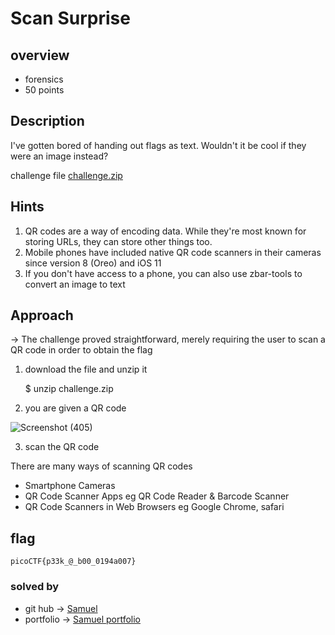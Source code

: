 # Scan Surprise

## overview
* forensics
* 50 points 

## Description
I've gotten bored of handing out flags as text. 
Wouldn't it be cool if they were an image instead?

challenge file [challenge.zip](https://artifacts.picoctf.net/c_atlas/14/challenge.zip)

## Hints
1. QR codes are a way of encoding data. While they're most known for storing URLs, they can store other things too.
2. Mobile phones have included native QR code scanners in their cameras since version 8 (Oreo) and iOS 11
3. If you don't have access to a phone, you can also use zbar-tools to convert an image to text

## Approach
&rarr; The challenge proved straightforward, merely requiring the user to scan a QR code in order to obtain the flag 

1. download the file and unzip it

     $ unzip challenge.zip 
2. you are given a QR code

![Screenshot (405)](https://github.com/Cyb3rHun73rs/CTF-WRITE-UPS/assets/159914996/68b467eb-2cfa-4cf5-a62f-3f261f5f2b75)

3. scan the QR code 

There are many ways of scanning QR codes
* Smartphone Cameras
* QR Code Scanner Apps eg QR Code Reader & Barcode Scanner
* QR Code Scanners in Web Browsers eg Google Chrome, safari


## flag
    picoCTF{p33k_@_b00_0194a007}

### solved by 
* git hub &rarr; [Samuel](https://github.com/ssammueel)<br>
* portfolio &rarr; [Samuel portfolio](https://ssammueel.github.io/samuel.github.io/)

